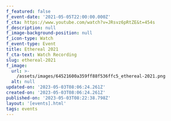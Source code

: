 ```yaml
---
f_featured: false
f_event-date: '2021-05-05T22:00:00.000Z'
f_cta: https://www.youtube.com/watch?v=JRsvz6pRtZE&t=454s
f_description: null
f_image-background-position: null
f_icon-type: Watch
f_event-type: Event
title: Ethereal 2021
f_cta-text: Watch Recording
slug: ethereal-2021
f_image:
  url: >-
    /assets/images/64521600a359ff88f536ffc5_ethereal-2021.png
  alt: null
updated-on: '2023-05-03T08:06:24.261Z'
created-on: '2023-05-03T08:06:24.261Z'
published-on: '2023-05-03T08:22:38.798Z'
layout: '[events].html'
tags: events
---
```



